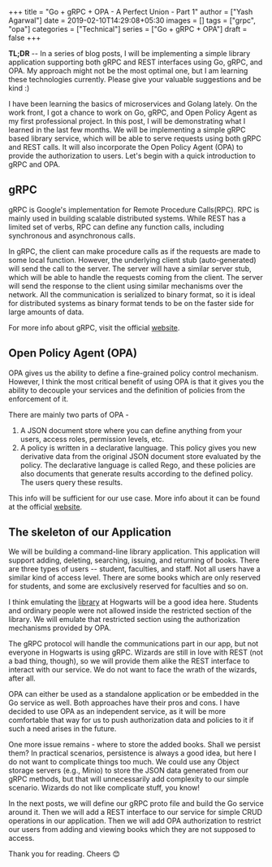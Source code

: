 +++
title = "Go + gRPC + OPA - A Perfect Union - Part 1"
author = ["Yash Agarwal"]
date = 2019-02-10T14:29:08+05:30
images = []
tags = ["grpc", "opa"]
categories = ["Technical"]
series = ["Go + gRPC + OPA"]
draft = false
+++

**TL;DR** -- In a series of blog posts, I will be implementing a simple library application supporting both gRPC and REST interfaces using Go, gRPC, and
OPA. My approach might not be the most optimal one, but I am learning these technologies currently. Please give your
valuable suggestions and be kind :)


I have been learning the basics of microservices and Golang lately. On the work front, I got a chance to work on Go, gRPC, and Open
Policy Agent as my first professional project. In this post, I will be demonstrating what I learned in the last few months.
We will be implementing a simple gRPC based library service, which will be able to serve
requests using both gRPC and REST calls. It will also incorporate the Open Policy Agent (OPA) to provide the authorization
to users. Let's begin with a quick introduction to gRPC and OPA.

## gRPC

gRPC is Google's implementation for Remote Procedure Calls(RPC). RPC is mainly used in building scalable distributed systems. While REST has a limited set of verbs, RPC can define any function calls, including synchronous and asynchronous calls.

In gRPC, the client can make procedure calls as if the requests are made to some local function. However, the underlying client
stub (auto-generated) will send the call to the server. The server will have a similar server stub, which will be able to
handle the requests coming from the client. The server will send the response to the client using similar mechanisms
over the network. All the communication is serialized to binary format, so it is ideal for distributed systems as binary format
tends to be on the faster side for large amounts of data.

For more info about gRPC, visit the official [website](https://grpc.io/).

## Open Policy Agent (OPA)

OPA gives us the ability to define a fine-grained policy control mechanism. However, I think the most critical benefit of
using OPA is that it gives you the ability to decouple your services and the definition of policies from the enforcement
of it.

There are mainly two parts of OPA - 

1. A JSON document store where you can define anything from your users, access roles,
permission levels, etc.
2. A policy is written in a declarative language. This policy gives you new derivative data from the original JSON document store evaluated by the policy. The declarative language is called Rego, and these policies are also documents that generate results according to the defined policy. The users query these results.

This info will be sufficient for our use case. More info about it can be found at the official
[website](https://www.openpolicyagent.org/).

## The skeleton of our Application

We will be building a command-line library application. This application will support adding, deleting, searching, issuing, and returning of
books. There are three types of users -- student, faculties, and staff. Not all users have a similar kind of access level. There are some books which are only reserved for students, and some are exclusively reserved for faculties and so on.

I think emulating the [library](https://harrypotter.fandom.com/wiki/Hogwarts_Library) at Hogwarts will be a good idea here. Students and ordinary people were not allowed inside
the restricted section of the library. We will emulate that restricted section using the authorization mechanisms
provided by OPA.

The gRPC protocol will handle the communications part in our app, but not everyone in Hogwarts is using gRPC. Wizards
are still in love with REST (not a bad thing, though), so we will provide them alike the REST interface to interact
with our service. We do not want to face the wrath of the wizards, after all.

OPA can either be used as a standalone application or be embedded in the Go service as well. Both approaches have
their pros and cons. I have decided to use OPA as an independent service, as it will be more comfortable that way for us to push
authorization data and policies to it if such a need arises in the future.

One more issue remains - where to store the added books. Shall we persist them? In practical scenarios, persistence is
always a good idea, but here I do not want to complicate things too much. We could use any Object storage servers (e.g., Minio) to
store the JSON data generated from our gRPC methods, but that will unnecessarily add complexity to our simple scenario.
Wizards do not like complicate stuff, you know!

In the next posts, we will define our gRPC proto file and build the Go service around it. Then we will add a REST
interface to our service for simple CRUD operations in our application. Then we will add OPA authorization to restrict
our users from adding and viewing books which they are not supposed to access.

Thank you for reading. Cheers 😊